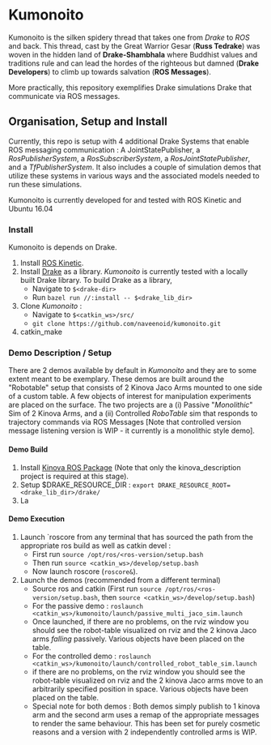 # Kumonoito
Kumonoito is the silken spidery thread that takes one from *Drake* to *ROS* and back. This thread, cast by the Great Warrior Gesar (**Russ Tedrake**) was woven in the hidden land of **Drake-Shambhala** where Buddhist values and traditions rule and can lead the hordes of the righteous but damned (**Drake Developers**) to climb up towards salvation (**ROS Messages**). 

More practically, this repository exemplifies Drake simulations Drake that communicate via ROS messages.

## Organisation, Setup and Install
Currently, this repo is setup with 4 additional Drake Systems that enable ROS messaging communication : A JointStatePublisher, a _RosPublisherSystem_, a _RosSubscriberSystem_, a _RosJointStatePublisher_, and a _TfPublisherSystem_. 
It also includes a couple of simulation demos that utilize these systems in various ways and the associated models needed
to run these simulations.

Kumonoito is currently developed for and tested with ROS Kinetic and Ubuntu 16.04

### Install
Kumonoito is depends on Drake.
1. Install [ROS Kinetic](http://wiki.ros.org/kinetic/Installation/Ubuntu).
2. Install [Drake](http://drake.mit.edu/from_source.html) as a library. *Kumonoito* is currently tested with a locally built Drake library. 
To build Drake as a library,
    + Navigate to `$<drake-dir>`
    + Run `bazel run //:install -- $<drake_lib_dir>`
3. Clone *Kumonoito* : 
    + Navigate to `$<catkin_ws>/src/`
    + `git clone https://github.com/naveenoid/kumonoito.git`
4. catkin_make

### Demo Description / Setup
There are 2 demos available by default in *Kumonoito* and they are to some extent meant to be exemplary. These demos are built around the "Robotable" setup that consists of 2 Kinova Jaco Arms mounted to one side of a custom table. A few objects of interest for manipulation experiments are placed on the surface. The two projects are a (i) Passive "*Monolithic*" Sim of 2 Kinova Arms, and a (ii) Controlled *RoboTable* sim that responds to trajectory commands via ROS Messages [Note that controlled version message listening version is WIP - it currently is a monolithic style demo].
#### Demo Build   
1. Install [Kinova ROS Package](https://github.com/Kinovarobotics/kinova-ros) (Note that only the kinova_description project is required at this stage).
2. Setup $DRAKE_RESOURCE_DIR : `export DRAKE_RESOURCE_ROOT=<drake_lib_dir>/drake/`
3. La

#### Demo Execution
1. Launch `roscore from any terminal that has sourced the path from the appropriate ros build as well as catkin devel : 
    + First run `source /opt/ros/<ros-version/setup.bash`
    + Then run `source <catkin_ws>/develop/setup.bash`
    + Now launch roscore (`roscore&`).
2. Launch the demos (recommended from a different terminal)
    + Source ros and catkin (First run `source /opt/ros/<ros-version/setup.bash`, then `source <catkin_ws>/develop/setup.bash`)
    + For the passive demo : `roslaunch <catkin_ws>/kumonoito/launch/passive_multi_jaco_sim.launch`
    + Once launched, if there are no problems, on the rviz window you should see the robot-table visualized on rviz and the 2 kinova Jaco arms *falling* passively. Various objects have been placed on the table.
    + For the controlled demo : `roslaunch <catkin_ws>/kumonoito/launch/controlled_robot_table_sim.launch`
    + if there are no problems, on the rviz window you should see the robot-table visualized on rviz and the 2 kinova Jaco arms move to an arbitrarily specified position in space. Various objects have been placed on the table.
    + Special note for both demos : Both demos simply publish to 1 kinova arm and the second arm uses a remap of the appropriate messages to render the same behaviour. This has been set for purely cosmetic reasons and a version with 2 independently controlled arms is WIP.
 
#### 